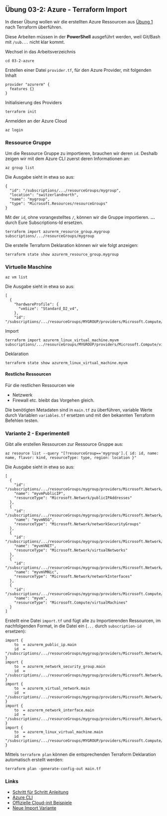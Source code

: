 ## Übung 03-2: Azure - Terraform Import

In dieser Übung wollen wir die erstellten Azure Ressourcen aus [Übung 1](../03-1-azure/) nach Terraform überführen.

Diese Arbeiten müssen in der **PowerShell** ausgeführt werden, weil Git/Bash mit `/sub...` nicht klar kommt.

Wechsel in das Arbeitsverzeichnis

    cd 03-2-azure
    
Erstellen einer Datei `provider.tf`, für den Azure Provider, mit folgenden Inhalt    

    provider "azurerm" {
      features {}
    }
    
Initialisierung des Providers

    terraform init    

Anmelden an der Azure Cloud 

    az login
    
### Ressource Gruppe

Um die Ressource Gruppe zu importieren, brauchen wir deren `id`. Deshalb zeigen wir mit dem Azure CLI zuerst deren Informationen an:

    az group list
    
Die Ausgabe sieht in etwa so aus:

    {
      "id": "/subscriptions/.../resourceGroups/mygroup",
      "location": "switzerlandnorth",
      "name": "mygroup",
      "type": "Microsoft.Resources/resourceGroups"
    }
    
Mit der `id`, ohne vorangestelltes `/`, können wir die Gruppe importieren. **...** durch Eure Subscriptions-Id ersetzen. 

    terraform import azurerm_resource_group.mygroup subscriptions/.../resourceGroups/mygroup
    
Die erstelle Terraform Deklaration können wir wie folgt anzeigen:

    terraform state show azurerm_resource_group.mygroup
    

### Virtuelle Maschine

    az vm list
    
Die Ausgabe sieht in etwa so aus:

    [
      {
        "hardwareProfile": {
          "vmSize": "Standard_D2_v4",
        },
        "id": "/subscriptions/.../resourceGroups/MYGROUP/providers/Microsoft.Compute/virtualMachines/myvm",
       
Import 

    terraform import azurerm_linux_virtual_machine.myvm subscriptions/.../resourceGroups/MYGROUP/providers/Microsoft.Compute/virtualMachines/myvm  
    
Deklaration

    terraform state show azurerm_linux_virtual_machine.myvm         
        
#### Restliche Ressourcen

Für die restlichen Ressourcen wie
- Netzwerk
- Firewall
etc. bleibt das Vorgehen gleich.

Die benötigten Metadaten sind in `main.tf` zu überführen, variable Werte durch Variablen `variables.tf` ersetzen und mit den bekannten Terraform Befehlen testen.

### Variante 2 - Experimentell

Gibt alle erstellen Ressourcen zur Ressource Gruppe aus:

    az resource list --query "[?resourceGroup=='mygroup'].{ id: id, name: name, flavor: kind, resourceType: type, region: location }"
    
Die Ausgabe sieht in etwa so aus:

    [
      {
        "id": "/subscriptions/.../resourceGroups/mygroup/providers/Microsoft.Network/publicIPAddresses/myvmPublicIP",
        "name": "myvmPublicIP",
        "resourceType": "Microsoft.Network/publicIPAddresses"
      },
      {
        "id": "/subscriptions/.../resourceGroups/mygroup/providers/Microsoft.Network/networkSecurityGroups/myvmNSG",
        "name": "myvmNSG",
        "resourceType": "Microsoft.Network/networkSecurityGroups"
      },
      {
        "id": "/subscriptions/.../resourceGroups/mygroup/providers/Microsoft.Network/virtualNetworks/myvmVNET",
        "name": "myvmVNET",
        "resourceType": "Microsoft.Network/virtualNetworks"
      },
      {
        "id": "/subscriptions/.../resourceGroups/mygroup/providers/Microsoft.Network/networkInterfaces/myvmVMNic",
        "name": "myvmVMNic",
        "resourceType": "Microsoft.Network/networkInterfaces"
      },
      {
        "id": "/subscriptions/.../resourceGroups/mygroup/providers/Microsoft.Compute/virtualMachines/myvm",
        "name": "myvm",
        "resourceType": "Microsoft.Compute/virtualMachines"
      }
    ]
    

Erstellt eine Datei `import.tf` und fügt alle zu Importierenden Ressourcen, im nachfolgenden Format, in die Datei ein (`...` durch `subscription-id` ersetzen):

    import {
        to  = azurerm_public_ip.main  
        id  = "/subscriptions/.../resourceGroups/mygroup/providers/Microsoft.Network/publicIPAddresses/myvmPublicIP"
    }
    import {
        to  = azurerm_network_security_group.main  
        id  = "/subscriptions/.../resourceGroups/mygroup/providers/Microsoft.Network/networkSecurityGroups/myvmNSG"
    }
    import {
        to  = azurerm_virtual_network.main  
        id  = "/subscriptions/.../resourceGroups/mygroup/providers/Microsoft.Network/virtualNetworks/myvmVNET"
    }
    import {
        to  = azurerm_network_interface.main  
        id  = "/subscriptions/.../resourceGroups/mygroup/providers/Microsoft.Network/networkInterfaces/myvmVMNic"
    }
    import {
        to  = azurerm_linux_virtual_machine.main  
        id  = "/subscriptions/.../resourceGroups/MYGROUP/providers/Microsoft.Compute/virtualMachines/myvm"
    }

Mittels `terraform plan` können die entsprechenden Terraform Deklaration automatisch erstellt werden:

    terraform plan -generate-config-out main.tf
 
### Links

* [Schritt für Schritt Anleitung](https://docs.microsoft.com/en-us/azure/virtual-machines/linux/quick-create-cli)           
* [Azure CLI](https://docs.microsoft.com/en-us/cli/azure/)
* [Offizielle Cloud-init Beispiele](https://cloudinit.readthedocs.io/en/latest/topics/examples.html)
* [Neue Import Variante](https://www.youtube.com/watch?v=znfh_00EDZ0&ab_channel=NedintheCloud)
